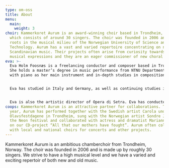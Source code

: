 ```yaml
---
type: om-oss
title: About
menu:
  main:
    weight: 3
choir: Kammerkoret Aurum is an award-winning choir based in Trondheim, Norway,
  which consists of around 30 singers. The choir was founded in 2006 and has its
  roots in the musical milieu of the Norwegian University of Science and
  Technology. Aurum has a vast and varied repertoire concentrating on new,
  Scandinavian music. Their projects often arise from curiosity towards new
  musical expressions and they are an eager commissioner of new choral music.
eva: >-
  Eva Holm Foosnæs is a freelancing conductor and composer based in Trondheim.
  She holds a master’s degree in music performance from NTNU Department of Music
  with piano as her main instrument and in-depth studies in composition. 


  Eva has studied in Italy and Germany, as well as continuing studies in conducting at NTNU and at the Norwegian Academy of Music with focus on conduction orchestras.


  Eva is also the artistic director of Opera di Setra. Eva has conducted Aurum since 2012.
coops: Kammerkoret Aurum is an attractive partner for collaborations. The last
  year, Aurum has performed together with the Swedish artist Carola under
  Olavsfestdagene in Trondheim, sung with the Norwegian artist Sondre Justad at
  the Neon festival and collaborated with actress and dramatist Marianne Meløy
  on our CD-project “All that our mothers have fought”. Aurum often collaborates
  with local and national choirs for concerts and other projects.
---
```

Kammerkoret Aurum is an ambitious chamberchoir from Trondheim, Norway.
The choir was founded in 2006 and is made up by roughly 30 singers.
We strive to have a high musical level and we have a varied and exciting repertoir of both new and old music.
